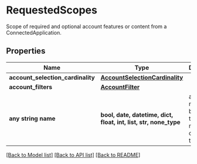 # RequestedScopes

Scope of required and optional account features or content from a ConnectedApplication.

## Properties
Name | Type | Description | Notes
------------ | ------------- | ------------- | -------------
**account_selection_cardinality** | [**AccountSelectionCardinality**](AccountSelectionCardinality.md) |  | 
**account_filters** | [**AccountFilter**](AccountFilter.md) |  | [optional] 
**any string name** | **bool, date, datetime, dict, float, int, list, str, none_type** | any string name can be used but the value must be the correct type | [optional]

[[Back to Model list]](../README.md#documentation-for-models) [[Back to API list]](../README.md#documentation-for-api-endpoints) [[Back to README]](../README.md)


